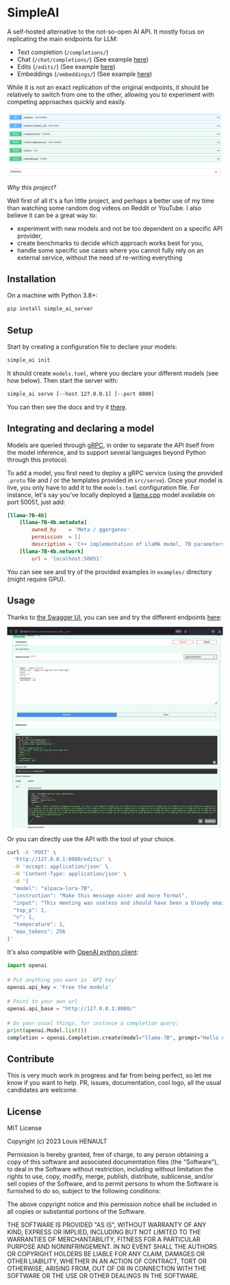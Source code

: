 # SimpleAI

A self-hosted alternative to the not-so-open AI API. It mostly focus on replicating the main endpoints for LLM:

- Text completion (`/completions/`)
- Chat (`/chat/completions/`) (See example [here](/examples/GPT-NeoXT-Chat-Base-20B/))
- Edits (`/edits/`) (See example [here](/examples/alpaca-lora-7B/))
- Embeddings (`/embeddings/`) (See example [here](/examples/sentence-transformers))

While it is not an exact replication of the original endpoints, it should be relatively to switch from one to the other, allowing you to experiment with competing approaches quickly and easily.

![Overview](/assets/overview.jpg)

*Why this project?*

Well first of all it's a fun little project, and perhaps a better use of my time than watching some random dog videos on Reddit or YouTube. I also believe it can be a great way to:

- experiment with new models and not be too dependent on a specific API provider,
- create benchmarks to decide which approach works best for you,
- handle some specific use cases where you cannot fully rely on an external service, without the need of re-writing everything

## Installation

On a machine with Python 3.8+:

```bash
pip install simple_ai_server
```

## Setup

Start by creating a configuration file to declare your models:

```bash
simple_ai init
```

It should create `models.toml`, where you declare your different models (see how below). Then start the server with:

```bash
simple_ai serve [--host 127.0.0.1] [--port 8080]
```

You can then see the docs and try it [there](http://127.0.0.1:8080/docs#/).

## Integrating and declaring a model

Models are queried through [gRPC](https://grpc.io/), in order to separate the API itself from the model inference, and to support several languages beyond Python through this protocol.

To add a model, you first need to deploy a gRPC service (using the provided `.proto` file and / or the templates provided in `src/serve`). Once your model is live, you only have to add it to the `models.toml` configuration file. For instance, let's say you've locally deployed a [llama.cpp](https://github.com/ggerganov/llama.cpp) model available on port 50051, just add:

```toml
[llama-7B-4b]
    [llama-7B-4b.metadata]
        owned_by    = 'Meta / ggerganov'
        permission  = []
        description = 'C++ implementation of LlaMA model, 7B parameters, 4-bit quantization'
    [llama-7B-4b.network]
        url = 'localhost:50051'
```

You can see see and try of the provided examples in `examples/` directory (might require GPU).

## Usage

Thanks to [the Swagger UI](https://github.com/swagger-api/swagger-ui), you can see and try the different endpoints [here](http://127.0.0.1:8080/docs#/):

![Example query with cUrl](/assets/docs-example.jpg)

Or you can directly use the API with the tool of your choice.

```bash
curl -X 'POST' \
  'http://127.0.0.1:8080/edits/' \
  -H 'accept: application/json' \
  -H 'Content-Type: application/json' \
  -d '{
  "model": "alpaca-lora-7B",
  "instruction": "Make this message nicer and more formal",
  "input": "This meeting was useless and should have been a bloody email",
  "top_p": 1,
  "n": 1,
  "temperature": 1,
  "max_tokens": 256
}'
```

It's also compatible with [OpenAI python client](https://github.com/openai/openai-python):

```python
import openai

# Put anything you want in `API key`
openai.api_key = 'Free the models'

# Point to your own url
openai.api_base = "http://127.0.0.1:8080/"

# Do your usual things, for instance a completion query:
print(openai.Model.list())
completion = openai.Completion.create(model="llama-7B", prompt="Hello everyone this is")
```

## Contribute

This is very much work in progress and far from being perfect, so let me know if you want to help. PR, issues, documentation, cool logo, all the usual candidates are welcome.

## License

MIT License

Copyright (c) 2023 Louis HENAULT

Permission is hereby granted, free of charge, to any person obtaining a copy
of this software and associated documentation files (the "Software"), to deal
in the Software without restriction, including without limitation the rights
to use, copy, modify, merge, publish, distribute, sublicense, and/or sell
copies of the Software, and to permit persons to whom the Software is
furnished to do so, subject to the following conditions:

The above copyright notice and this permission notice shall be included in all
copies or substantial portions of the Software.

THE SOFTWARE IS PROVIDED "AS IS", WITHOUT WARRANTY OF ANY KIND, EXPRESS OR
IMPLIED, INCLUDING BUT NOT LIMITED TO THE WARRANTIES OF MERCHANTABILITY,
FITNESS FOR A PARTICULAR PURPOSE AND NONINFRINGEMENT. IN NO EVENT SHALL THE
AUTHORS OR COPYRIGHT HOLDERS BE LIABLE FOR ANY CLAIM, DAMAGES OR OTHER
LIABILITY, WHETHER IN AN ACTION OF CONTRACT, TORT OR OTHERWISE, ARISING FROM,
OUT OF OR IN CONNECTION WITH THE SOFTWARE OR THE USE OR OTHER DEALINGS IN THE
SOFTWARE.
